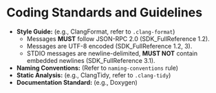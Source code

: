 # Coding Standards and Guidelines

-   **Style Guide:** (e.g., ClangFormat, refer to `.clang-format`)
    -   Messages **MUST** follow JSON-RPC 2.0 (SDK_FullReference 1.2).
    -   Messages are UTF-8 encoded (SDK_FullReference 1.2, 3).
    -   STDIO messages are newline-delimited, **MUST NOT** contain embedded newlines (SDK_FullReference 3.1).
-   **Naming Conventions:** (Refer to `naming-conventions` rule)
-   **Static Analysis:** (e.g., ClangTidy, refer to `.clang-tidy`)
-   **Documentation Standard:** (e.g., Doxygen) 